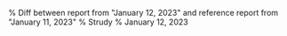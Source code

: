 % Diff between report from "January 12, 2023" and reference report from "January 11, 2023"
% Strudy
% January 12, 2023


